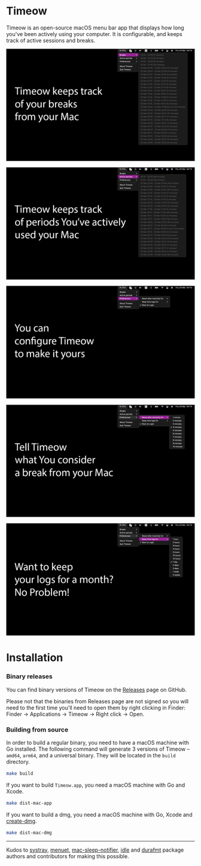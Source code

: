# Timeow

Timeow is an open-source macOS menu bar app that displays how long you've been
actively using your computer. It is configurable, and keeps track of active
sessions and breaks.

![](docs/media/breaks.png)

![](docs/media/active-periods.png)

![](docs/media/preferences.png)

![](docs/media/reset-after-inactivity-for.png)

![](docs/media/keep-time-logs-for.png)

# Installation
### Binary releases
You can find binary versions of Timeow on the [Releases](https://github.com/f-person/timeow-mac/releases)
page on GitHub.

Please not that the binaries from Releases page are not signed so you will need
to the first time you'll need to open them by right clicking in Finder:
Finder -> Applications -> Timeow -> Right click -> Open.

### Building from source

In order to build a regular binary, you need to have a macOS machine with Go installed.
The following command will generate 3 versions of Timeow – `amd64`, `arm64`, and
a universal binary. They will be located in the `build` directory.
```sh
make build
```

If you want to build `Timeow.app`, you need a macOS machine with Go and Xcode.
```sh
make dist-mac-app
```

If you want to build a dmg, you need a macOS machine with Go, Xcode and
[create-dmg](https://github.com/create-dmg/create-dmg/).
```sh
make dist-mac-dmg
```

--- 

Kudos to
[systray](https://github.com/getlantern/systray),
[menuet](https://github.com/caseymrm/menuet),
[mac-sleep-notifier](https://github.com/prashantgupta24/mac-sleep-notifier),
[idle](https://github.com/lextoumbourou/idle)
and
[durafmt](https://github.com/hako/durafmt)
package authors and contributors for making this possible.
